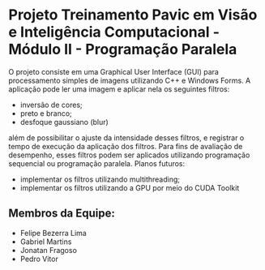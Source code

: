 # Projeto Treinamento Pavic em Visão e Inteligência Computacional - Módulo II - Programação Paralela
O projeto consiste em uma Graphical User Interface (GUI) para processamento simples de imagens utilizando C++ e Windows Forms. 
A aplicação pode ler uma imagem e aplicar nela os seguintes filtros:
- inversão de cores;
- preto e branco;
- desfoque gaussiano (blur)

além de possibilitar o ajuste da intensidade desses filtros, e registrar o tempo de execução da aplicação dos filtros. 
Para fins de avaliação de desempenho, esses filtros podem ser aplicados utilizando programação sequencial ou programação paralela. 
Planos futuros:
- implementar os filtros utilizando multithreading;
- implementar os filtros utilizando a GPU por meio do CUDA Toolkit

## Membros da Equipe:<br/>
- Felipe Bezerra Lima
- Gabriel Martins
- Jonatan Fragoso
- Pedro Vitor
